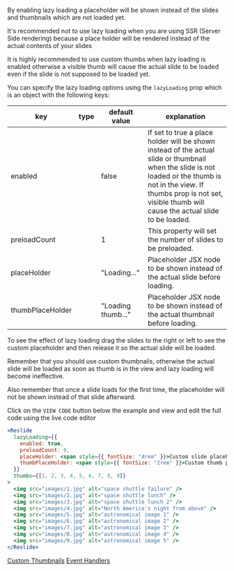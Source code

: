 By enabling lazy loading a placeholder will be shown instead of the slides and thumbnails which are not loaded yet.

It's recommended not to use lazy loading when you are using SSR (Server Side rendering) because a place holder will be
rendered instead of the actual contents of your slides

It is highly recommended to use custom thumbs when lazy loading is enabled otherwise a visible thumb will cause the
actual slide to be loaded even if the slide is not supposed to be loaded yet.

You can specify the lazy loading options using the `lazyLoading` prop which is an object with the following keys:

| key              | type | default value      | explanation                                                                                                                                                                                                                           |
| ---------------- | ---- | ------------------ | ------------------------------------------------------------------------------------------------------------------------------------------------------------------------------------------------------------------------------------- |
| enabled          |      | false              | If set to true a place holder will be shown instead of the actual slide or thumbnail when the slide is not loaded or the thumb is not in the view. If thumbs prop is not set, visible thumb will cause the actual slide to be loaded. |
| preloadCount     |      | 1                  | This property will set the number of slides to be preloaded.                                                                                                                                                                          |
| placeHolder      |      | "Loading..."       | Placeholder JSX node to be shown instead of the actual slide before loading.                                                                                                                                                          |
| thumbPlaceHolder |      | "Loading thumb..." | Placeholder JSX node to be shown instead of the actual thumbnail before loading.                                                                                                                                                      |

To see the effect of lazy loading drag the slides to the right or left to see the custom placeholder and then release it
so the actual slide will be loaded.

Remember that you should use custom thumbnails, otherwise the actual slide will be loaded as soon as thumb is in the
view and lazy loading will become ineffective.

Also remember that once a slide loads for the first time, the placeholder will not be shown instead of that slide
afterward.

Click on the `VIEW CODE` button below the example and view and edit the full code using the live code editor

```jsx
<Reslide
  lazyLoading={{
    enabled: true,
    preloadCount: 0,
    placeHolder: <span style={{ fontSize: "4rem" }}>Custom slide placeholder</span>,
    thumbPlaceHolder: <span style={{ fontSize: "2rem" }}>Custom thumb placeholder</span>,
  }}
  thumbs={[1, 2, 3, 4, 5, 6, 7, 8, 9]}
>
  <img src="images/1.jpg" alt="space shuttle failure" />
  <img src="images/2.jpg" alt="space shuttle lunch" />
  <img src="images/3.jpg" alt="space shuttle lunch 2" />
  <img src="images/4.jpg" alt="North America's night from above" />
  <img src="images/5.jpg" alt="astronomical image 1" />
  <img src="images/6.jpg" alt="astronomical image 2" />
  <img src="images/7.jpg" alt="astronomical image 3" />
  <img src="images/8.jpg" alt="astronomical image 4" />
  <img src="images/9.jpg" alt="astronomical image 5" />
</Reslide>
```

<a class="previous-section" href="#/Documentation/Custom%20Thumbnails">Custom Thumbnails</a>
<a class="next-section" href="#/Documentation/Event%20Handlers">Event Handlers</a>
